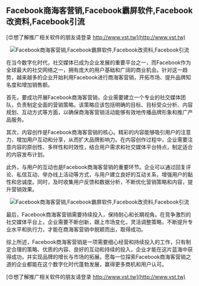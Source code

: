 ## **Facebook商海客营销,Facebook霸屏软件,Facebook改资料,Facebook引流**

[😍想了解推广相关软件的朋友请登录 http://www.vst.tw](http://www.vst.tw)

 <center><img src="https://vst.tw/MP4/tuiguang/png/4.png" alt="Facebook商海客营销,Facebook霸屏软件,Facebook改资料,Facebook引流"></center>

在当今数字化时代，社交媒体已成为企业发展的重要平台之一，而Facebook作为全球最大的社交网络之一，拥有庞大的用户基础和广阔的商业机会。针对这一趋势，越来越多的企业开始利用Facebook进行商海客营销，开拓市场、提升品牌知名度和增加销售额。

首先，要成功开展Facebook商海客营销，企业需要建立一个专业的社交媒体团队，负责制定全面的营销策略。该策略应该包括明确的目标、目标受众分析、内容规划、互动方式等方面，以确保商海客营销活动能够有效地传播品牌形象和推广产品服务。

其次，内容创作是Facebook商海客营销的核心。精彩的内容能够吸引用户的注意力，增加用户互动和分享，从而扩大品牌影响力。在内容创作过程中，企业需要注意内容的原创性、多样性和时效性，结合用户需求和社交媒体平台特点，制定适合的内容发布计划。

此外，与用户的互动也是Facebook商海客营销的重要环节。企业可以通过回复评论、私信互动、举办线上活动等方式，与用户建立良好的互动关系，增强用户的黏性和忠诚度。同时，及时收集用户反馈和数据分析，不断优化营销策略和内容，提升营销效果。

 <center><img src="https://vst.tw/MP4/tuiguang/png/8.png" alt="Facebook商海客营销,Facebook霸屏软件,Facebook改资料,Facebook引流"></center>

最后，Facebook商海客营销需要持续投入，保持耐心和长期视角。在竞争激烈的社交媒体平台上，企业需要不断创新，跟上市场变化，灵活调整策略，不断提升专业水平和执行力，才能在商海客营销中脱颖而出，取得成功。

综上所述，Facebook商海客营销是一项需要细心经营和持续投入的工作，只有制定合理的策略、优质的内容、良好的互动和持续的投入，企业才能在这片蓝海中获得成功，并实现品牌的增长与市场的拓展。愿每一位探索Facebook商海客营销之道的企业都能在这个数字化时代蓬勃发展，赢得更多商机和用户认可。

[😍想了解推广相关软件的朋友请登录 http://www.vst.tw](http://www.vst.tw)



